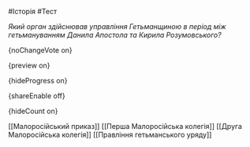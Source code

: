 #Історія #Тест

*Який орган здійснював управління Гетьманщиною в період між гетьмануванням Данила Апостола та Кирила Розумовського?*

{noChangeVote on}

{preview on}

{hideProgress on}

{shareEnable off}

{hideCount on}

[[Малоросійський приказ]]
[[Перша Малоросійська колегія]]
[[Друга Малоросійська колегія]]
[[Правління гетьманського уряду]]
